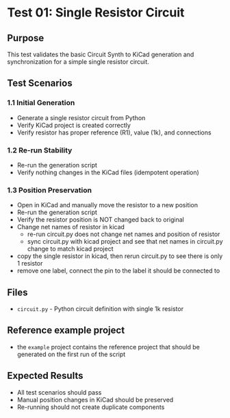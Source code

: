 # Test 01: Single Resistor Circuit

## Purpose
This test validates the basic Circuit Synth to KiCad generation and synchronization for a simple single resistor circuit.

## Test Scenarios

### 1.1 Initial Generation
- Generate a single resistor circuit from Python
- Verify KiCad project is created correctly
- Verify resistor has proper reference (R1), value (1k), and connections

### 1.2 Re-run Stability
- Re-run the generation script
- Verify nothing changes in the KiCad files (idempotent operation)

### 1.3 Position Preservation
- Open in KiCad and manually move the resistor to a new position
- Re-run the generation script
- Verify the resistor position is NOT changed back to original
- Change net names of resistor in kicad
   - re-run circuit.py does not change net names and position of resistor
   - sync circuit.py with kicad project and see that net names in circuit.py change to match kicad project
- copy the single resistor in kicad, then rerun circuit.py to see there is only 1 resistor
- remove one label, connect the pin to the label it should be connected to

## Files
- `circuit.py` - Python circuit definition with single 1k resistor

## Reference example project
- the `example` project contains the reference project that should be generated on the first run of the script

## Expected Results
- All test scenarios should pass
- Manual position changes in KiCad should be preserved
- Re-running should not create duplicate components
